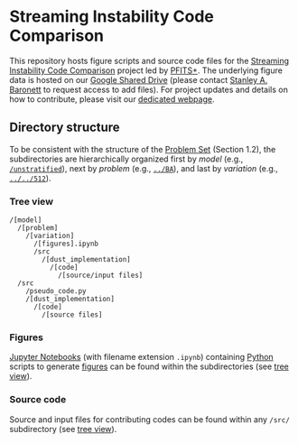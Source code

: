 # Streaming Instability Code Comparison

This repository hosts figure scripts and source code files for the <a href="https://pfitsplus.github.io/research/code-comparison/" target="_blank">Streaming Instability Code Comparison</a> project led by <a href="https://pfitsplus.github.io/" target="_blank">PFITS+</a>.
The underlying figure data is hosted on our <a href="https://drive.google.com/drive/folders/14GiJq2lyPePPaCrZzzELsCou5rLTza0v?usp=sharing" target="_blank">Google Shared Drive</a> (please contact <a href="https://pfitsplus.github.io/team/baronett-stanley/" target="_blank">Stanley A. Baronett</a> to request access to add files).
For project updates and details on how to contribute, please visit our <a href="https://pfitsplus.github.io/research/code-comparison/" target="_blank">dedicated webpage</a>.


## Directory structure

To be consistent with the structure of the <a href="https://pfitsplus.github.io/assets/docs/research/code-comparison/si/sicc_problem_set.pdf" target="_blank">Problem Set</a> (Section 1.2), the subdirectories are hierarchically organized first by *model* (e.g., [`/unstratified`](/tree/main/unstratified)), next by *problem* (e.g., [`../BA`](/tree/main/unstratified/BA)), and last by *variation* (e.g., [`../../512`](/tree/main/unstratified/BA/512)).


### Tree view

```
/[model]
  /[problem]
    /[variation]
      /[figures].ipynb
      /src
        /[dust_implementation]
          /[code]
            /[source/input files]
  /src
    /pseudo_code.py
    /[dust_implementation]
      /[code]
        /[source files]
```

### Figures

<a href="https://jupyter.org/" target="_blank">Jupyter Notebooks</a> (with filename extension `.ipynb`) containing <a href="https://www.python.org/" target="_blank">Python</a> scripts to generate <a href="https://pfitsplus.github.io/research/code-comparison/#figures" target="_blank">figures</a> can be found within the subdirectories (see [tree view](#tree-view)).


### Source code

Source and input files for contributing codes can be found within any `/src/` subdirectory (see [tree view](#tree-view)).
